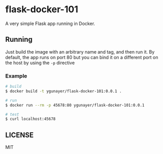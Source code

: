 # flask-docker-101
A very simple Flask app running in Docker.

## Running
Just build the image with an arbitrary name and tag, and then run it. By default, the app runs on port 80 but you can bind it on a different port on the host by using the `-p` directive

### Example
```bash
# build
$ docker build -t ygunayer/flask-docker-101:0.0.1 .

# run
$ docker run --rm -p 45678:80 ygunayer/flask-docker-101:0.0.1

# test
$ curl localhost:45678
```

## LICENSE
MIT

